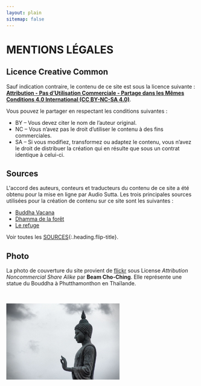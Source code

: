```yaml
---
layout: plain
sitemap: false
---
```


# MENTIONS LÉGALES

## Licence Creative Common

Sauf indication contraire, le contenu de ce site est sous la licence suivante : [**Attribution - Pas d’Utilisation Commerciale - Partage dans les Mêmes Conditions 4.0 International (CC BY-NC-SA 4.0)**](https://www.google.com/url?q=https%3A%2F%2Fcreativecommons.org%2Flicenses%2Fby-nc-sa%2F4.0%2Fdeed.fr&sa=D&sntz=1&usg=AFQjCNHLzefrTIdO6Lzix6CvMVCjji9aqQ).

Vous pouvez le partager en respectant les conditions suivantes :

* BY – Vous devez citer le nom de l’auteur original.
* NC – Vous n’avez pas le droit d’utiliser le contenu à des fins commerciales.
* SA – Si vous modifiez, transformez ou adaptez le contenu, vous n’avez le droit de distribuer la création qui en résulte que sous un contrat identique à celui-ci.

## Sources

L'accord des auteurs, conteurs et traducteurs du contenu de ce site a été obtenu pour la mise en ligne par Audio Sutta.
Les trois principales sources utilisées pour la création de contenu sur ce site sont les suivantes :

- [Buddha Vacana](https://www.buddha-vacana.org/fr/index.html)
- [Dhamma de la forêt](http://www.dhammadelaforet.org/list/sutta.html)
- [Le refuge](http://www.refugebouddhique.com/suttras/test-sutta.html)

Voir toutes les [SOURCES](/SOURCES){:.heading.flip-title}.

## Photo


La photo de couverture du site provient de [flickr](https://www.flickr.com/photos/patsapon/9681021734/sizes/h/) sous License *Attribution Noncommercial Share Alike* par **Beam Cho-Ching**. Elle représente une statue du Bouddha à Phutthamonthon en Thaïlande.

<br/>

<img src="/assets/img/sidebar-bg.jpg"
     alt="Image Bouddha"
     width = '300px'  />





